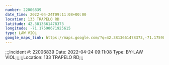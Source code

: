 ```yaml
---
number: 22006839
date_time: 2022-04-24T09:11:08+00:00
location: 133 TRAPELO RD
latitude: 42.3813661478373
longitude: -71.17590671925615
type: LAW VIOL
google_maps_link: https://maps.google.com/?q=42.3813661478373,-71.17590671925615
---
```


;;;Incident #: 22006839  Date: 2022-04-24 09:11:08   Type: BY-LAW VIOL;;;;;;Location: 133 TRAPELO RD;;;

